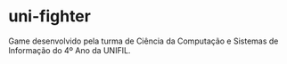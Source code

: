 # uni-fighter
Game desenvolvido pela turma de Ciência da Computação e Sistemas de Informação do 4º Ano da UNIFIL.
